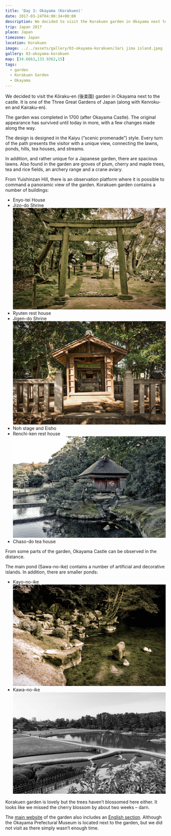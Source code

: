 ```yaml
---
title: 'Day 3: Okayama (Korakuen)'
date: 2017-03-24T04:00:34+00:00
description: We decided to visit the Korakuen garden in Okayama next to the castle. It is It is one of the Three Great Gardens of Japan.
trip: Japan 2017
place: Japan
timezone: Japan
location: Korakuen
image: ../../assets/gallery/03-okayama-korakuen/Jari jima island.jpeg
gallery: 03-okayama-korakuen
map: [34.6663,133.9362,15]
tags:
  - garden
  - Korakuen Garden
  - Okayama
---
```

We decided to visit the Kōraku-en (後楽園) garden in Okayama next to the castle. It is one of the Three Great Gardens of Japan (along with Kenroku-en and Kairaku-en).

The garden was completed in 1700 (after Okayama Castle). The original appearance has survived until today in more, with a few changes made along the way.

The design is designed in the Kaiyu (“scenic promenade”) style. Every turn of the path presents the visitor with a unique view, connecting the lawns, ponds, hills, tea houses, and streams.

In addition, and rather unique for a Japanese garden, there are spacious lawns. Also found in the garden are groves of plum, cherry and maple trees, tea and rice fields, an archery range and a crane aviary.

From Yuishinzan Hill, there is an observation platform where it is possible to command a panoramic view of the garden.
Korakuen garden contains a number of buildings:

- Enyo-tei House
- Jizo-do Shrine
  ![Jizo-do Shrine](../../assets/gallery/03-okayama-korakuen/Jizo_do_temple.jpeg)
- Ryuten rest house
- Jigen-do Shrine
  ![Jigen-do Shrine](../../assets/gallery/03-okayama-korakuen/Jigen_do_temple_3.jpeg)
- Noh stage and Eisho
- Renchi-ken rest house
  ![Renchi-ken rest house](../../assets/gallery/03-okayama-korakuen/Renchi_Ken_rest_house.jpeg)
- Chaso-do tea house

From some parts of the garden, Okayama Castle can be observed in the distance.

The main pond (Sawa-no-ike) contains a number of artificial and decorative islands. In addition, there are smaller ponds:

- Kayo-no-ike
  ![Kayo-no-ike](../../assets/gallery/03-okayama-korakuen/Kayo_no_ike_pond.jpeg)
- Kawa-no-ike
  ![Kawa-no-ike](../../assets/gallery/03-okayama-korakuen/Sawa_no_ike_pond.jpeg)

Korakuen garden is lovely but the trees haven’t blossomed here either. It looks like we missed the cherry blossom by about two weeks – darn.

The [main website](https://okayama-korakuen.jp/) of the garden also includes an [English section](https://okayama-korakuen.jp/section/english/). Although the Okayama Prefectural Museum is located next to the garden, but we did not visit as there simply wasn’t enough time.
